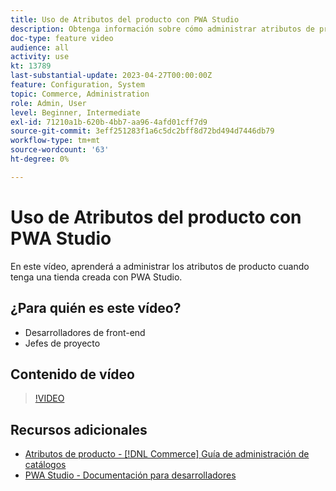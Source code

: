 ```yaml
---
title: Uso de Atributos del producto con PWA Studio
description: Obtenga información sobre cómo administrar atributos de producto con PWA Studio.
doc-type: feature video
audience: all
activity: use
kt: 13789
last-substantial-update: 2023-04-27T00:00:00Z
feature: Configuration, System
topic: Commerce, Administration
role: Admin, User
level: Beginner, Intermediate
exl-id: 71210a1b-620b-4bb7-aa96-4afd01cff7d9
source-git-commit: 3eff251283f1a6c5dc2bff8d72bd494d7446db79
workflow-type: tm+mt
source-wordcount: '63'
ht-degree: 0%

---
```


# Uso de Atributos del producto con PWA Studio

En este vídeo, aprenderá a administrar los atributos de producto cuando tenga una tienda creada con PWA Studio.

## ¿Para quién es este vídeo?

- Desarrolladores de front-end
- Jefes de proyecto

## Contenido de vídeo

>[!VIDEO](https://video.tv.adobe.com/v/343788?quality=12&learn=on)

## Recursos adicionales

- [Atributos de producto - [!DNL Commerce] Guía de administración de catálogos](https://experienceleague.adobe.com/docs/commerce-admin/catalog/product-attributes/product-attributes.html)
- [PWA Studio - Documentación para desarrolladores](https://developer.adobe.com/commerce/pwa-studio/)
